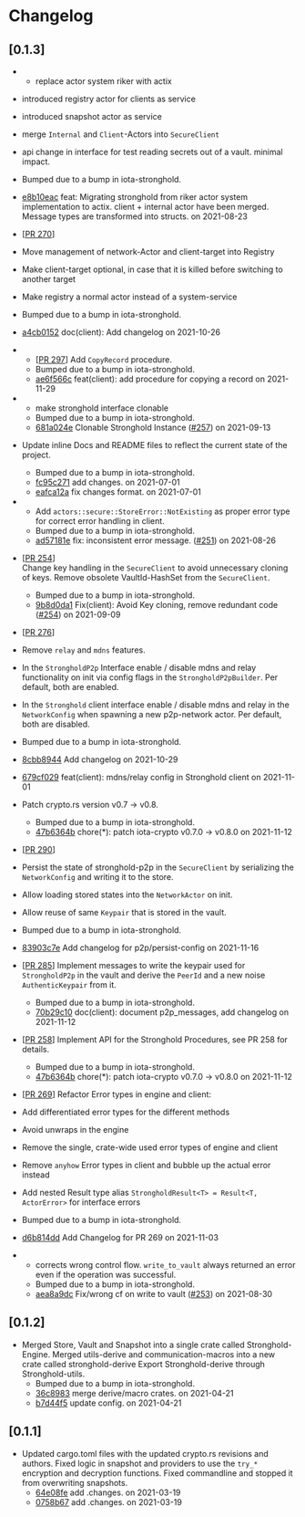 # Changelog

## \[0.1.3]

- - replace actor system riker with actix

- introduced registry actor for clients as service

- introduced snapshot actor as service

- merge `Internal` and `Client`-Actors into `SecureClient`

- api change in interface for test reading secrets out of a vault. minimal impact.

- Bumped due to a bump in iota-stronghold.

- [e8b10eac](https://www.github.com/iotaledger/stronghold.rs/commit/e8b10eac4a914e5d78aae40ab4f1da15ac136ac7) feat: Migrating stronghold from riker actor system implementation to actix. client + internal actor have been merged. Message types are transformed into structs. on 2021-08-23

- \[[PR 270](https://github.com/iotaledger/stronghold.rs/pull/270)]

- Move management of network-Actor and client-target into Registry

- Make client-target optional, in case that it is killed before switching to another target

- Make registry a normal actor instead of a system-service

- Bumped due to a bump in iota-stronghold.

- [a4cb0152](https://www.github.com/iotaledger/stronghold.rs/commit/a4cb0152f79c643afbd4eea72318c3ce300a0c27) doc(client): Add changelog on 2021-10-26

- - \[[PR 297](https://github.com/iotaledger/stronghold.rs/pull/297)] Add `CopyRecord` procedure.
  - Bumped due to a bump in iota-stronghold.
  - [ae6f566c](https://www.github.com/iotaledger/stronghold.rs/commit/ae6f566c97ca1bc2de4b710ac8aa86768159502b) feat(client): add procedure for copying a record on 2021-11-29

- - make stronghold interface clonable
  - Bumped due to a bump in iota-stronghold.
  - [681a024e](https://www.github.com/iotaledger/stronghold.rs/commit/681a024e7fd5d6095bbf571d5a3d22fb449b54da) Clonable Stronghold Instance ([#257](https://www.github.com/iotaledger/stronghold.rs/pull/257)) on 2021-09-13

- Update inline Docs and README files to reflect the current state of the project.
  - Bumped due to a bump in iota-stronghold.
  - [fc95c271](https://www.github.com/iotaledger/stronghold.rs/commit/fc95c27128dedf8aa2d366776c22cb9c8e3f158a) add changes. on 2021-07-01
  - [eafca12a](https://www.github.com/iotaledger/stronghold.rs/commit/eafca12ad915166d8039df6ad050bb1c65cbe248) fix changes format. on 2021-07-01

- - Add `actors::secure::StoreError::NotExisting` as proper error type for correct error handling in client.
  - Bumped due to a bump in iota-stronghold.
  - [ad57181e](https://www.github.com/iotaledger/stronghold.rs/commit/ad57181e7c5baa4b6ccb66fb464667c97967db08) fix: inconsistent error message. ([#251](https://www.github.com/iotaledger/stronghold.rs/pull/251)) on 2021-08-26

- \[[PR 254](https://github.com/iotaledger/stronghold.rs/pull/254)]\
  Change key handling in the `SecureClient` to avoid unnecessary cloning of keys.
  Remove obsolete VaultId-HashSet from the `SecureClient`.
  - Bumped due to a bump in iota-stronghold.
  - [9b8d0da1](https://www.github.com/iotaledger/stronghold.rs/commit/9b8d0da150afd7446198672c8f7675547031c060) Fix(client): Avoid Key cloning, remove redundant code ([#254](https://www.github.com/iotaledger/stronghold.rs/pull/254)) on 2021-09-09

- \[[PR 276](https://github.com/iotaledger/stronghold.rs/pull/276)]

- Remove `relay` and `mdns` features.

- In the `StrongholdP2p` Interface enable / disable mdns and relay functionality on init via config flags in the `StrongholdP2pBuilder`.
  Per default, both are enabled.

- In the `Stronghold` client interface enable / disable mdns and relay in the `NetworkConfig` when spawning a new p2p-network actor.
  Per default, both are disabled.

- Bumped due to a bump in iota-stronghold.

- [8cbb8944](https://www.github.com/iotaledger/stronghold.rs/commit/8cbb8944bd4ef94ec331b97a8a9cbc7122172f8e) Add changelog on 2021-10-29

- [679cf029](https://www.github.com/iotaledger/stronghold.rs/commit/679cf02943460edf4560445f0b563f9cd0f0c9e8) feat(client):  mdns/relay config in Stronghold client on 2021-11-01

- Patch crypto.rs version v0.7 -> v0.8.
  - Bumped due to a bump in iota-stronghold.
  - [47b6364b](https://www.github.com/iotaledger/stronghold.rs/commit/47b6364bbd256f71cc7eb7cf4a731db19d39dab6) chore(\*): patch iota-crypto v0.7.0 -> v0.8.0 on 2021-11-12

- \[[PR 290](https://github.com/iotaledger/stronghold.rs/pull/290)]

- Persist the state of stronghold-p2p in the `SecureClient` by serializing the `NetworkConfig` and writing it to the store.

- Allow loading stored states into the `NetworkActor` on init.

- Allow reuse of same `Keypair` that is stored in the vault.

- Bumped due to a bump in iota-stronghold.

- [83903c7e](https://www.github.com/iotaledger/stronghold.rs/commit/83903c7e69803a7dea54f2140d58a271796e6cc9) Add changelog for p2p/persist-config on 2021-11-16

- \[[PR 285](https://github.com/iotaledger/stronghold.rs/pull/285)]
  Implement messages to write the keypair used for `StrongholdP2p` in the vault and derive the
  `PeerId` and a new noise `AuthenticKeypair` from it.
  - Bumped due to a bump in iota-stronghold.
  - [70b29c10](https://www.github.com/iotaledger/stronghold.rs/commit/70b29c1086db0491f4c8b14d8db49eadb6d6cfa8) doc(client): document p2p_messages, add changelog on 2021-11-12

- \[[PR 258](https://github.com/iotaledger/stronghold.rs/pull/258)]
  Implement API for the Stronghold Procedures, see PR 258 for details.
  - Bumped due to a bump in iota-stronghold.
  - [47b6364b](https://www.github.com/iotaledger/stronghold.rs/commit/47b6364bbd256f71cc7eb7cf4a731db19d39dab6) chore(\*): patch iota-crypto v0.7.0 -> v0.8.0 on 2021-11-12

- \[[PR 269](https://github.com/iotaledger/stronghold.rs/pull/269)]
  Refactor Error types in engine and client:

- Add differentiated error types for the different methods

- Avoid unwraps in the engine

- Remove the single, crate-wide used error types of engine and client

- Remove `anyhow` Error types in client and bubble up the actual error instead

- Add nested Result type alias `StrongholdResult<T> = Result<T, ActorError>` for interface errors

- Bumped due to a bump in iota-stronghold.

- [d6b814dd](https://www.github.com/iotaledger/stronghold.rs/commit/d6b814dd7729dbbf39b73e050767992aadc19377) Add Changelog for PR 269 on 2021-11-03

- - corrects wrong control flow. `write_to_vault` always returned an error even if the operation was successful.
  - Bumped due to a bump in iota-stronghold.
  - [aea8a9dc](https://www.github.com/iotaledger/stronghold.rs/commit/aea8a9dc8c3fa12e5444c5b4bb3303876e4c1a2f) Fix/wrong cf on write to vault ([#253](https://www.github.com/iotaledger/stronghold.rs/pull/253)) on 2021-08-30

## \[0.1.2]

- Merged Store, Vault and Snapshot into a single crate called Stronghold-Engine.
  Merged utils-derive and communication-macros into a new crate called stronghold-derive
  Export Stronghold-derive through Stronghold-utils.
  - Bumped due to a bump in iota-stronghold.
  - [36c8983](https://www.github.com/iotaledger/stronghold.rs/commit/36c8983eefd594c702a9e8b32bad25354ad127c0) merge derive/macro crates. on 2021-04-21
  - [b7d44f5](https://www.github.com/iotaledger/stronghold.rs/commit/b7d44f530e08be27128f25f46b4bb05cf3da99bd) update config. on 2021-04-21

## \[0.1.1]

- Updated cargo.toml files with the updated crypto.rs revisions and authors.
  Fixed logic in snapshot and providers to use the `try_*` encryption and decryption functions.
  Fixed commandline and stopped it from overwriting snapshots.
  - [64e08fe](https://www.github.com/iotaledger/stronghold.rs/commit/64e08fe39454d2191561783d009b155c91db37c1) add .changes. on 2021-03-19
  - [0758b67](https://www.github.com/iotaledger/stronghold.rs/commit/0758b6734a1e22d491345a6b894acea12ab5b1b7) add .changes. on 2021-03-19
